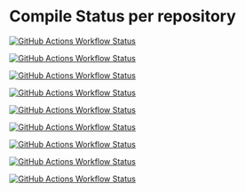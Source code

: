 # Compile Status per repository

[![GitHub Actions Workflow Status](https://img.shields.io/github/actions/workflow/status/krn-sebastiaan/analysis_workspace/compile.yml?label=analysis_workspace)](https://github.com/krn-sebastiaan/analysis_workspace/actions/workflows/compile.yml)

[![GitHub Actions Workflow Status](https://img.shields.io/github/actions/workflow/status/krn-sebastiaan/munit/compile.yml?label=munit)](https://github.com/krn-sebastiaan/munit/actions/workflows/compile.yml)

[![GitHub Actions Workflow Status](https://img.shields.io/github/actions/workflow/status/krn-sebastiaan/record_serializers/compile.yml?label=record_serializers)](https://github.com/krn-sebastiaan/record_serializers/actions/workflows/compile.yml)

[![GitHub Actions Workflow Status](https://img.shields.io/github/actions/workflow/status/krn-sebastiaan/sw5-java-object-wrapper/compile.yml?label=sw5-java-object-wrapper)](https://github.com/krn-sebastiaan/sw5-java-object-wrapper/actions/workflows/compile.yml)

[![GitHub Actions Workflow Status](https://img.shields.io/github/actions/workflow/status/krn-sebastiaan/sw5_color_terminal/compile.yml?label=sw5_color_terminal)](https://github.com/krn-sebastiaan/sw5_color_terminal/actions/workflows/compile.yml)

[![GitHub Actions Workflow Status](https://img.shields.io/github/actions/workflow/status/krn-sebastiaan/sw5_openapi_interface_generator/compile.yml?label=sw5_openapi_interface_generator)](https://github.com/krn-sebastiaan/sw5_openapi_interface_generator/actions/workflows/compile.yml)

[![GitHub Actions Workflow Status](https://img.shields.io/github/actions/workflow/status/krn-sebastiaan/sw5_yaml/compile.yml?label=sw5_yaml)](https://github.com/krn-sebastiaan/sw5_yaml/actions/workflows/compile.yml)

[![GitHub Actions Workflow Status](https://img.shields.io/github/actions/workflow/status/krn-sebastiaan/sw_http_server/compile.yml?label=sw_http_server)](https://github.com/krn-sebastiaan/sw_http_server/actions/workflows/compile.yml)

[![GitHub Actions Workflow Status](https://img.shields.io/github/actions/workflow/status/krn-sebastiaan/sw_xsd_loader/compile.yml?label=sw_xsd_loader)](https://github.com/krn-sebastiaan/sw_xsd_loader/actions/workflows/compile.yml)
